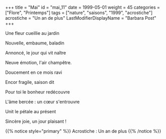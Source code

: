 +++
title = "Mai"
id = "mai_11"
date = 1999-05-01
weight = 45
categories = ["Flore", "Printemps"]
tags = ["nature", "saisons", "1999", "acrostiche"]
acrostiche = "Un an de plus"
LastModifierDisplayName = "Barbara Post"
+++

Une fleur cueillie au jardin

Nouvelle, embaume, baladin

Annoncé, le jour qui vit naître

Neuve émotion, l'air champêtre.

Doucement en ce mois ravi

Encor fragile, saison dit

Pour toi le bonheur redécouvre

L'âme bercée : un cœur s'entrouvre

Unit le pétale au présent

Sincère joie, un jour plaisant !

{{% notice style="primary" %}}
Acrostiche : Un an de plus
{{% /notice %}}
